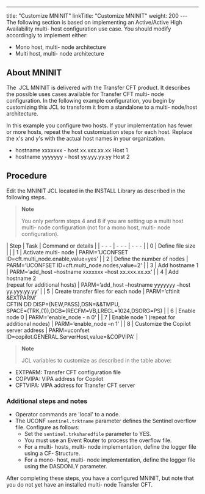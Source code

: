 ---
title: "Customize MNINIT"
linkTitle: "Customize MNINIT"
weight: 200
--- The following section is based on implementing an Active/Active High Availability multi- host configuration use case. You should modify accordingly to implement either:

- Mono host, multi- node architecture
- Multi host, multi- node architecture

## About MNINIT

The  JCL MNINIT is delivered with the Transfer CFT product. It describes the possible uses cases available for Transfer CFT multi- node configuration. In the following example configuration, you begin by customizing this JCL to transform it from a standalone to a multi- node/host architecture.

In this example you configure two hosts. If your implementation has fewer or more hosts, repeat the host customization steps for each host. Replace the x's and y's with the actual host names in your organization.

- hostname xxxxxxx - host xx.xxx.xx.xx Host 1
- hostname yyyyyyy - host yy.yyy.yy.yy Host 2

## Procedure

Edit the MNINIT JCL located in the INSTALL Library as described in the following steps.

> **Note**
>
> You only perform steps 4 and 8 if you are setting up a multi host multi- node configuration (not for a mono host, multi- node configuration).

| Step  | Task  | Command or details  |
| - - - | - - - | - - - |
| 0  | Define file size  |   |
| 1  | Activate multi- node  | PARM=’UCONFSET ID=cft.multi_node.enable,value=yes’  |
| 2  | Define the number of nodes | PARM=’UCONFSET ID=cft.multi_node.nodes,value=2’  |
| 3  | Add hostname 1  | PARM=’add_host –hostname xxxxxxx –host xx.xxx.xx.xx’  |
| 4  | Add hostname 2<br/> (repeat for additional hosts) | PARM=’add_host –hostname yyyyyyy –host yy.yyy.yy.yy’  |
| 5  | Create transfer files for each node | PARM=’cftinit &amp;EXTPARM’<br/> CFTIN DD DISP=(NEW,PASS),DSN=&amp;&amp;TMPU,<br/> SPACE=(TRK,(1)),DCB=(RECFM=VB,LRECL=1024,DSORG=PS) |
| 6  | Enable node 0  | PARM='enable_node - n 0'  |
| 7  | Enable node 1 (repeat for additional nodes) | PARM=’enable_node –n 1’  |
| 8  | Customize the Copilot server address | PARM=uconfset<br/> ID=copilot.GENERAL.ServerHost,value=&amp;COPVIPA' |

> **Note**
>
> JCL variables to customize as described in the table above:

- EXTPARM: Transfer CFT configuration file
- COPVIPA: VIPA address for Copilot
- CFTVIPA: VIPA address for Transfer CFT server

### Additional steps and notes

- Operator commands are 'local' to a node.
- The UCONF `sentinel.trktname` parameter defines the Sentinel overflow file. Configure as follows:
    - Set the `sentinel.trksharedfile` parameter to YES.
    - You must use an Event Router to process the overflow file.
    - For a multi- hosts, multi- node implementation, define the logger file using a CF- Structure.
    - For a mono- host, multi- node implementation, define the logger file using the DASDONLY parameter.

After completing these steps, you have a configured MNINIT, but note that you do not yet have an installed multi- node Transfer CFT.
